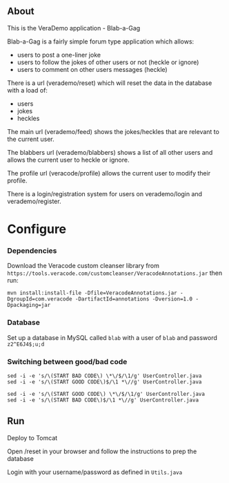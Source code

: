 ## About

This is the VeraDemo application - Blab-a-Gag

Blab-a-Gag is a fairly simple forum type application which allows:
 - users to post a one-liner joke
 - users to follow the jokes of other users or not (heckle or ignore)
 - users to comment on other users messages (heckle)
 
There is a url (verademo/reset) which will reset the data in the database with a load of:
 - users
 - jokes
 - heckles
  
The main url (verademo/feed) shows the jokes/heckles that are relevant to the current user.

The blabbers url (verademo/blabbers) shows a list of all other users and allows the current user to heckle or ignore.

The profile url (veracode/profile) allows the current user to modify their profile.

There is a login/registration system for users on verademo/login and verademo/register.
 
# Configure

### Dependencies

Download the Veracode custom cleanser library from `https://tools.veracode.com/customcleanser/VeracodeAnnotations.jar` then run:

    mvn install:install-file -Dfile=VeracodeAnnotations.jar -DgroupId=com.veracode -DartifactId=annotations -Dversion=1.0 -Dpackaging=jar

### Database

Set up a database in MySQL called `blab` with a user of `blab` and password `z2^E6J4$;u;d`
 
### Switching between good/bad code

    sed -i -e 's/\(START BAD CODE\) \*\/$/\1/g' UserController.java
    sed -i -e 's/\(START GOOD CODE\)$/\1 *\//g' UserController.java
    
    sed -i -e 's/\(START GOOD CODE\) \*\/$/\1/g' UserController.java
    sed -i -e 's/\(START BAD CODE\)$/\1 *\//g' UserController.java
 
## Run

Deploy to Tomcat

Open /reset in your browser and follow the instructions to prep the database

Login with your username/password as defined in `Utils.java`

